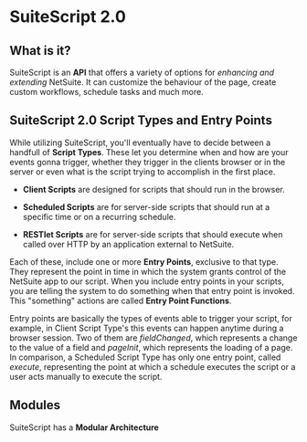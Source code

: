 # SuiteScript 2.0

## What is it?

SuiteScript is an **API** that offers a variety of options for _enhancing and extending_ NetSuite.
It can customize the behaviour of the page, create custom workflows,
schedule tasks and much more.

## SuiteScript 2.0 Script Types and Entry Points

While utilizing SuiteScript, you'll eventually have to decide between a handfull of **Script Types**.
These let you determine when and how are your events gonna trigger, whether they trigger in the
clients browser or in the server or even what is the script trying to accomplish in the first place.

- **Client Scripts** are designed for scripts that should run in the browser.

- **Scheduled Scripts** are for server-side scripts that should run at a specific time or on a recurring schedule.

- **RESTlet Scripts** are for server-side scripts that should execute when called over HTTP by an application external to NetSuite.

Each of these, include one or more **Entry Points**, exclusive to that type. They represent the point in time in
which the system grants control of the NetSuite app to our script. When you include entry points in your scripts,
you are telling the system to do something when that entry point is invoked. This "something" actions are called
**Entry Point Functions**.

Entry points are basically the types of events able to trigger your script, for example, in Client Script Type's
this events can happen anytime during a browser session. Two of them are _fieldChanged_, which represents a change to the value of a field and _pageInit_, which represents the loading of a page. In comparison, a Scheduled Script Type has only one
entry point, called _execute_, representing the point at which a schedule executes the script or a user acts manually to execute the script.

## Modules

SuiteScript has a **Modular Architecture**
